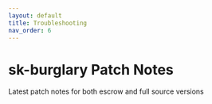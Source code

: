 ```yaml
---
layout: default
title: Troubleshooting
nav_order: 6
---
```


# sk-burglary Patch Notes

Latest patch notes for both escrow and full source versions
